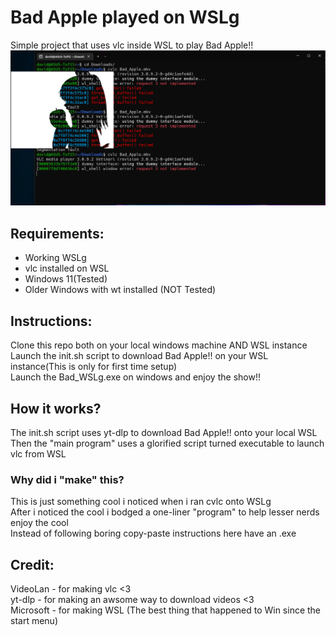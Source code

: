 # Bad Apple played on WSLg  
Simple project that uses vlc inside WSL to play Bad Apple!!  
![Screenshot](/Screenshot.png)
## Requirements:  
- Working WSLg  
- vlc installed on WSL
- Windows 11(Tested)  
- Older Windows with wt installed (NOT Tested)  
## Instructions:
Clone this repo both on your local windows machine AND WSL instance  
Launch the init.sh script to download Bad Apple!! on your WSL instance(This is only for first time setup)  
Launch the Bad_WSLg.exe on windows and enjoy the show!!  
## How it works?  
The init.sh script uses yt-dlp to download Bad Apple!! onto your local WSL  
Then the "main program" uses a glorified script turned executable to launch vlc from WSL  
### Why did i "make" this?  
This is just something cool i noticed when i ran cvlc onto WSLg  
After i noticed the cool i bodged a one-liner "program" to help lesser nerds enjoy the cool  
Instead of following boring copy-paste instructions here have an .exe  
## Credit:
VideoLan - for making vlc <3  
yt-dlp - for making an awsome way to download videos <3  
Microsoft - for making WSL (The best thing that happened to Win since the start menu)  